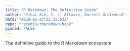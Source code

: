 ```yaml
---
title: "R Markdown: The Definitive Guide"
author: "Yihui Xie, J. J. Allaire, Garrett Grolemund"
date: "2018-02-27T22:15:03Z"
repo: "rstudio/rmarkdown-book"
pinned: FALSE
---
```


The definitive guide to the R Markdown ecosystem.
